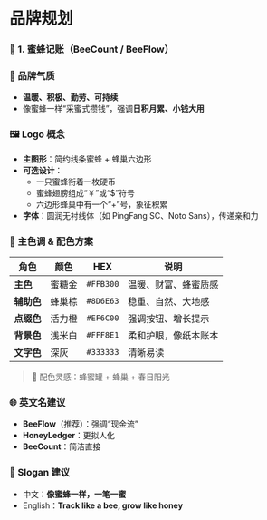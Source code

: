 # 品牌规划

### **🐝 1. 蜜蜂记账（BeeCount / BeeFlow）**

### **🌟 品牌气质**

- **温暖、积极、勤劳、可持续**
- 像蜜蜂一样“采蜜式攒钱”，强调**日积月累、小钱大用**

### **🖼️ Logo 概念**

- **主图形**：简约线条蜜蜂 + 蜂巢六边形
- **可选设计**：
  - 一只蜜蜂衔着一枚硬币
  - 蜜蜂翅膀组成“￥”或“$”符号
  - 六边形蜂巢中有一个“+”号，象征积累
- **字体**：圆润无衬线体（如 PingFang SC、Noto Sans），传递亲和力

### **🎨 主色调 & 配色方案**

| **角色** | **颜色** | **HEX** | **说明** |
| --- | --- | --- | --- |
| **主色** | 蜜糖金 | `#FFB300` | 温暖、财富、蜂蜜质感 |
| **辅助色** | 蜂巢棕 | `#8D6E63` | 稳重、自然、大地感 |
| **点缀色** | 活力橙 | `#EF6C00` | 强调按钮、增长提示 |
| **背景色** | 浅米白 | `#FFF8E1` | 柔和护眼，像纸本账本 |
| **文字色** | 深灰 | `#333333` | 清晰易读 |

> 🎯 配色灵感：蜂蜜罐 + 蜂巢 + 春日阳光
>

### **🌐 英文名建议**

- **BeeFlow**（推荐）：强调“现金流”
- **HoneyLedger**：更拟人化
- **BeeCount**：简洁直接

### **📣 Slogan 建议**

- 中文：**像蜜蜂一样，一笔一蜜**
- English：**Track like a bee, grow like honey**
